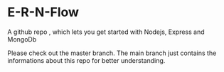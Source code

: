 # E-R-N-Flow
A github repo , which lets you get started with Nodejs, Express and MongoDb

Please check out the master branch. 
The main branch just contains the informations about this repo for better understanding.
